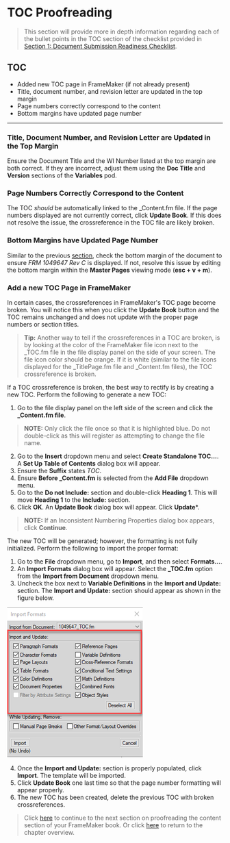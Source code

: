 # TOC Proofreading

> This section will provide more in depth information regarding each of the bullet points in the TOC section of the checklist provided in [Section 1: Document Submission Readiness Checklist](https://github.com/taddieken95/Accuray_Tech_Comm_Guide/blob/master/Chapter%204:%20Proofreading/Section%201:%20Document%20Submission%20Readiness%20Checklist.md).

## TOC

* Added new TOC page in FrameMaker (if not already present)
* Title, document number, and revision letter are updated in the top margin
* Page numbers correctly correspond to the content
* Bottom margins have updated page number

* **


### Title, Document Number, and Revision Letter are Updated in the Top Margin

Ensure the Document Title and the WI Number listed at the top margin are both correct. If they are incorrect, adjust them using the **Doc Title** and **Version** sections of the **Variables** pod.

### Page Numbers Correctly Correspond to the Content

The TOC *should* be automatically linked to the _Content.fm file. If the page numbers displayed are not currently correct, click **Update Book**. If this does not resolve the issue, the crossreference in the TOC file are likely broken.

### Bottom Margins have Updated Page Number

Similar to the previous [section](https://github.com/taddieken95/Accuray_Tech_Comm_Guide/blob/master/Chapter%204:%20Proofreading/Section%202:%20Title%20Page.md), check the bottom margin of the document to ensure *FRM 1049647 Rev C* is displayed. If not, resolve this issue by editing the bottom margin within the **Master Pages** viewing mode (**esc + v + m**).

### Add a new TOC Page in FrameMaker

In certain cases, the crossreferences in FrameMaker's TOC page become broken. You will notice this when you click the **Update Book** button and the TOC remains unchanged and does not update with the proper page numbers or section titles. 

> **Tip:** Another way to tell if the crossreferences in a TOC are broken, is by looking at the color of the FrameMaker file icon next to the _TOC.fm file in the file display panel on the side of your screen. The file icon color should be orange. If it is white (similar to the file icons displayed for the _TitlePage.fm file and _Content.fm files), the TOC crossreference is broken.

If a TOC crossreference is broken, the best way to rectify is by creating a new TOC. Perform the following to generate a new TOC:

1. Go to the file display panel on the left side of the screen and click the **_Content.fm file**.

> **NOTE:** Only click the file once so that it is highlighted blue. Do not double-click as this will register as attempting to change the file name.

2. Go to the **Insert** dropdown menu and select **Create Standalone TOC...**. A **Set Up Table of Contents** dialog box will appear.
3. Ensure the **Suffix** states *TOC*.
4. Ensure **Before _Content.fm** is selected from the **Add File** dropdown menu.
5. Go to the **Do not Include:** section and double-click **Heading 1**. This will move **Heading 1** to the **Include:** section.
6. Click **OK**. An **Update Book** dialog box will appear. Click **Update***.

> **NOTE:** If an Inconsistent Numbering Properties dialog box appears, click **Continue**.

The new TOC will be generated; however, the formatting is not fully initialized. Perform the following to import the proper format:

1. Go to the **File** dropdown menu, go to **Import**, and then select **Formats...**.
2. An **Import Formats** dialog box will appear. Select the **_TOC.fm** option from the **Import from Document** dropdown menu.
3. Uncheck the box next to **Variable Definitions** in the **Import and Update:** section. The **Import and Update:** section should appear as shown in the figure below.
 
![alt text](https://github.com/taddieken95/Accuray_Tech_Comm_Guide/blob/master/img/Import%20and%20Updates%20Section.png "Import and Update Section")

4. Once the **Import and Update:** section is properly populated, click **Import**. The template will be imported.
5. Click **Update Book** one last time so that the page number formatting will appear properly.
6. The new TOC has been created, delete the previous TOC with broken crossreferences.


> Click [here](https://github.com/taddieken95/Accuray_Tech_Comm_Guide/blob/master/Chapter%204:%20Proofreading/Section%204:%20Content.md) to continue to the next section on proofreading the content section of your FrameMaker book. Or click [here](https://github.com/taddieken95/Accuray_Tech_Comm_Guide/blob/master/Chapter%204:%20Proofreading/READme.md) to return to the chapter overview.
